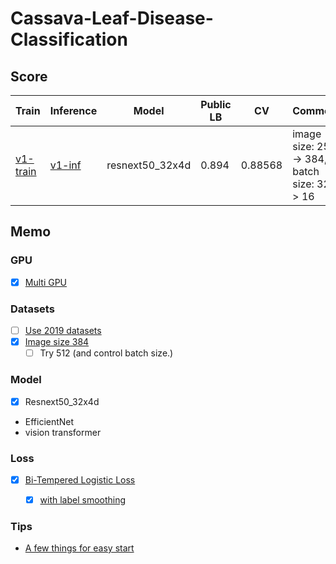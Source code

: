 # Cassava-Leaf-Disease-Classification

## Score

| Train      | Inference | Model           | Public LB | CV      | Comment                                      |
| ---        | ---       | ---             | ---       | ---     | ---                                          |
| [v1-train] | [v1-inf]  | resnext50_32x4d | 0.894     | 0.88568 | image size: 256 -> 384, batch size: 32 -> 16 |

## Memo

### GPU

- [x] [Multi GPU](https://aru47.hatenablog.com/entry/2020/11/06/225052)

### Datasets

- [ ] [Use 2019 datasets](https://www.kaggle.com/piantic/train-cassava-starter-using-various-loss-funcs/notebook)
- [x] [Image size 384](https://www.kaggle.com/c/cassava-leaf-disease-classification/discussion/207450)
    - [ ] Try 512 (and control batch size.)

### Model

- [x] Resnext50_32x4d
- EfficientNet
- vision transformer

### Loss

- [x] [Bi-Tempered Logistic Loss](https://www.kaggle.com/c/cassava-leaf-disease-classification/discussion/202017)
    - [x] [with label smoothing](https://www.kaggle.com/piantic/train-cassava-starter-using-various-loss-funcs/notebook#Bi-Tempered-Loss)


### Tips

- [A few things for easy start](https://www.kaggle.com/c/cassava-leaf-disease-classification/discussion/207450)


[v1-train]: https://github.com/IMOKURI/Cassava-Leaf-Disease-Classification/commit/59a171a0e4ee6c8d7f87a3e9248333506a466405
[v1-inf]: https://github.com/IMOKURI/Cassava-Leaf-Disease-Classification/commit/c0832c6fcb233e2d96f87335e3f663995d5a3e6f
